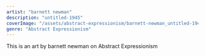 ```yaml
---
artist: "barnett newman"
description: "untitled-1945"
coverImage: "/assets/abstract-expressionism/barnett-newman_untitled-1945.jpg"
genre: "Abstract Expressionism"
---
```

This is an art by barnett newman on Abstract Expressionism

